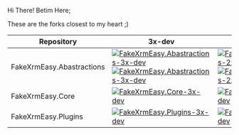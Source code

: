 Hi There!
Betim Here;

These are the forks closest to my heart ;)

|Repository|3x-dev|2x-dev|3x|main|
|----------|-----|----|--|--|
|FakeXrmEasy.Abastractions | [ ![FakeXrmEasy.Abastractions-3x-dev](https://img.shields.io/github/commits-difference/DynamicsValue/fake-xrm-easy-abstractions?base=3x-dev&head=BetimBeja%3Adynamicsvalue-fake-xrm-easy-abstractions%3A3x-dev&style=for-the-badge&label=outgoing)](https://github.com/DynamicsValue/fake-xrm-easy-abstractions/compare/3x-dev...BetimBeja:dynamicsvalue-fake-xrm-easy-abstractions:3x-dev) <br /> [ ![FakeXrmEasy.Abastractions-3x-dev](https://img.shields.io/github/commits-difference/BetimBeja/dynamicsvalue-fake-xrm-easy-abstractions?base=3x-dev&head=dynamicsvalue%3Afake-xrm-easy-abstractions%3A3x-dev&style=for-the-badge&label=incoming)](https://github.com/BetimBeja/dynamicsvalue-fake-xrm-easy-abstractions/compare/3x-dev...DynamicsValue:fake-xrm-easy-abstractions:3x-dev) | [ ![FakeXrmEasy.Abastractions-2x-dev](https://img.shields.io/github/commits-difference/DynamicsValue/fake-xrm-easy-abstractions?base=2x-dev&head=BetimBeja%3Adynamicsvalue-fake-xrm-easy-abstractions%3A2x-dev&style=for-the-badge&label=outgoing)](https://github.com/DynamicsValue/fake-xrm-easy-abstractions/compare/2x-dev...BetimBeja:dynamicsvalue-fake-xrm-easy-abstractions:2x-dev) <br /> [ ![FakeXrmEasy.Abastractions-2x-dev](https://img.shields.io/github/commits-difference/BetimBeja/dynamicsvalue-fake-xrm-easy-abstractions?base=2x-dev&head=DynamicsValue%3Afake-xrm-easy-abstractions%3A2x-dev&style=for-the-badge&label=incoming)](https://github.com/BetimBeja/dynamicsvalue-fake-xrm-easy-abstractions/compare/2x-dev...DynamicsValue:fake-xrm-easy-abstractions:2x-dev) | [ ![FakeXrmEasy.Abastractions-3x](https://img.shields.io/github/commits-difference/dynamicsvalue/fake-xrm-easy-abstractions?base=3x&head=BetimBeja%3Adynamicsvalue-fake-xrm-easy-abstractions%3A3x)](https://github.com/DynamicsValue/fake-xrm-easy-abstractions/compare/3x...BetimBeja:dynamicsvalue-fake-xrm-easy-abstractions:3x) | [ ![FakeXrmEasy.Abastractions-main](https://img.shields.io/github/commits-difference/DynamicsValue/fake-xrm-easy-abstractions?base=main&head=BetimBeja%3Adynamicsvalue-fake-xrm-easy-abstractions%3Amain)](https://github.com/DynamicsValue/fake-xrm-easy-abstractions/compare/main...BetimBeja:dynamicsvalue-fake-xrm-easy-abstractions:main)
|FakeXrmEasy.Core | [ ![FakeXrmEasy.Core-3x-dev](https://img.shields.io/github/commits-difference/DynamicsValue/fake-xrm-easy-core?base=3x-dev&head=BetimBeja%3ADynamicsValue_fake-xrm-easy-core%3A3x-dev)](https://github.com/DynamicsValue/fake-xrm-easy-core/compare/3x-dev...BetimBeja:DynamicsValue_fake-xrm-easy-core:3x-dev) | [ ![FakeXrmEasy.Core-2x-dev](https://img.shields.io/github/commits-difference/DynamicsValue/fake-xrm-easy-core?base=2x-dev&head=BetimBeja%3ADynamicsValue_fake-xrm-easy-core%3A2x-dev)](https://github.com/DynamicsValue/fake-xrm-easy-core/compare/2x-dev...BetimBeja:DynamicsValue_fake-xrm-easy-core:2x-dev) | [ ![FakeXrmEasy.Core-3x](https://img.shields.io/github/commits-difference/DynamicsValue/fake-xrm-easy-core?base=3x&head=BetimBeja%3ADynamicsValue_fake-xrm-easy-core%3A3x)](https://github.com/DynamicsValue/fake-xrm-easy-core/compare/3x...BetimBeja:DynamicsValue_fake-xrm-easy-core:3x) | [ ![FakeXrmEasy.Core-main](https://img.shields.io/github/commits-difference/DynamicsValue/fake-xrm-easy-core?base=main&head=BetimBeja%3ADynamicsValue_fake-xrm-easy-core%3Amain)](https://github.com/DynamicsValue/fake-xrm-easy-core/compare/main...BetimBeja:DynamicsValue_fake-xrm-easy-core:main)
|FakeXrmEasy.Plugins | [ ![FakeXrmEasy.Plugins-3x-dev](https://img.shields.io/github/commits-difference/DynamicsValue/fake-xrm-easy-plugins?base=3x-dev&head=BetimBeja%3ADynamicsValue_fake-xrm-easy-plugins%3A3x-dev)](https://github.com/DynamicsValue/fake-xrm-easy-plugins/compare/3x-dev...BetimBeja:DynamicsValue_fake-xrm-easy-plugins:3x-dev) | [ ![FakeXrmEasy.Plugins-2x-dev](https://img.shields.io/github/commits-difference/DynamicsValue/fake-xrm-easy-plugins?base=2x-dev&head=BetimBeja%3ADynamicsValue_fake-xrm-easy-plugins%3A2x-dev)](https://github.com/DynamicsValue/fake-xrm-easy-plugins/compare/2x-dev...BetimBeja:DynamicsValue_fake-xrm-easy-plugins:2x-dev) | [ ![FakeXrmEasy.Plugins-3x](https://img.shields.io/github/commits-difference/DynamicsValue/fake-xrm-easy-plugins?base=3x&head=BetimBeja%3ADynamicsValue_fake-xrm-easy-plugins%3A3x)](https://github.com/DynamicsValue/fake-xrm-easy-plugins/compare/3x...BetimBeja:DynamicsValue_fake-xrm-easy-plugins:3x) | [ ![FakeXrmEasy.Core-main](https://img.shields.io/github/commits-difference/DynamicsValue/fake-xrm-easy-plugins?base=main&head=BetimBeja%3ADynamicsValue_fake-xrm-easy-plugins%3Amain)](https://github.com/DynamicsValue/fake-xrm-easy-plugins/compare/main...BetimBeja:DynamicsValue_fake-xrm-easy-plugins:main)
